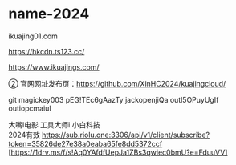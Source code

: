 # name-2024

ikuajing01.com

https://hkcdn.ts123.cc/

https://www.ikuajings.com/

② 官网网址发布页：https://github.com/XinHC2024/kuajingcloud/

git magickey003 pEG!TEc6gAazTy   jackopenjiQa  outl5OPuyUgIf  outiopcmaiul

大嘴l电影  工具大师i  小白科技  
2024有效 
https://sub.riolu.one:3306/api/v1/client/subscribe?token=35826de27e38a0eaba65fe8dd5372ccf 
[https://1drv.ms/f/s!Aq0YAfdfUepJa1ZBs3qwiec0bmU?e=FduuVV]
